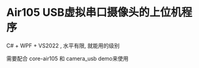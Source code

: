 # Air105 USB虚拟串口摄像头的上位机程序

C#  + WPF + VS2022 , 水平有限, 就能用的级别

需要配合 core-air105 和 camera_usb demo来使用


